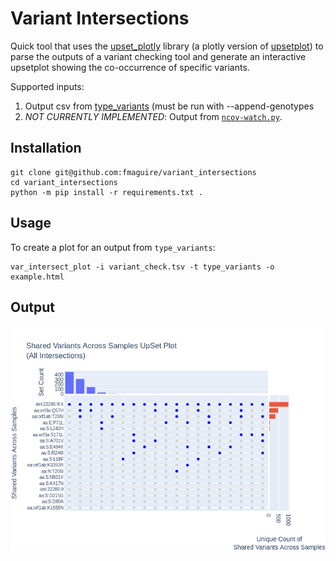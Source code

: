 # Variant Intersections

Quick tool that uses the [upset_plotly](https://github.com/fmaguire/upset_plotly) 
library (a plotly version of [upsetplot](https://pypi.org/project/UpSetPlot/))
to parse the outputs of a variant checking tool and generate an interactive
upsetplot showing the co-occurrence of specific variants.

Supported inputs:

1. Output csv from [type_variants](https://github.com/cov-ert/type_variants) (must be run with --append-genotypes
2. *NOT CURRENTLY IMPLEMENTED*: Output from [`ncov-watch.py`](https://github.com/jts/ncov-random-scripts).

## Installation
    
    git clone git@github.com:fmaguire/variant_intersections
    cd variant_intersections
    python -m pip install -r requirements.txt .

## Usage

To create a plot for an output from `type_variants`:
   
    var_intersect_plot -i variant_check.tsv -t type_variants -o example.html 

## Output

![](variant_intersections/example.png)
